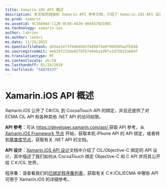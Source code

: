 ```yaml
---
title: Xamarin.iOS API 概述
description: 本文档所链接到 Xamarin API 参考文档，介绍了 Xamarin.iOS API 设计和一系列可在 Xamarin 开发中使用的程序集的指南。
ms.prod: xamarin
ms.assetid: 4C1669A4-C12B-9C49-4A39-9046576D10DC
ms.technology: xamarin-ios
author: lobrien
ms.author: laobri
ms.date: 11/25/2015
ms.openlocfilehash: d43ee2ef3f6d66042f489079a0f969509adfb946
ms.sourcegitcommit: ee626f215de02707b7a94ba1d0fa1d75b22ab84f
ms.translationtype: MT
ms.contentlocale: zh-CN
ms.lasthandoff: 01/24/2019
ms.locfileid: "54879337"
---
```

# <a name="xamarinios-api-overview"></a>Xamarin.iOS API 概述

Xamarin.iOS 公开了 C#/CIL 到 CocoaTouch API 的绑定，并且还提供了对 ECMA CIL API 和各种其他 .NET API 的访问权限。

 **API 参考**：可从 [ https://developer.xamarin.com/api/ ](https://docs.microsoft.com/dotnet/api/) 获取 API 参考，从 [Xamarin.iOS Framework 节点](https://docs.microsoft.com/dotnet/api/?view=xamarinios-10.8) 开始，获取本机 iPhone API 的 API 绑定，或者转到[基类库节点](https://docs.microsoft.com/dotnet/api/?view=netstandard-2.0)，获取有关 .NET API 的文档。 

 **API 设计**：[Xamarin.iOS API 设计](~/ios/internals/api-design/index.md)文档中介绍了 CIL/Objective-C 绑定的 API 设计，其中描述了我们如何从 CocoaTouch 绑定 Objective-C 和 C API 并将其公开给 C＃/CIL 世界。

 程序集：请查看我们的[已绑定程序集列表](~/cross-platform/internals/available-assemblies.md)，获取有关 C＃/CIL/ECMA 中哪些 API 可用于 Xamarin.iOS 的详细参考。
